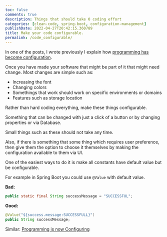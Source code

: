 ```yaml
---
toc: false
comments: true
description: Things that should take 0 coding effort
categories: [clean-code, spring-boot, configuration-management]
publishDate: 2022-04-27T20:42:15.360789
title: Make your code configurable.
permalink: /code_configurable/
---
```


In one of the posts, I wrote previously I explain how [programming has become configuration](/config/).

Once you have made your software that might be part of it that might need change. Most changes are simple such as:
- Increasing the font
- Changing colors
- Somethings that work should work on specific environments or domains
- Features such as storage location

Rather than hard coding everything, make these things configurable.

Something that can be changed with just a click of a button or by changing properties or via Database.

Small things such as these should not take any time.

Also, if there is something that some thing which requires user preference, then give them the option to choose it themselves by making the configuration available to them via UI.

One of the easiest ways to do it is make all constants have default value but be configurable.

For example in Spring Boot you could use `@Value` with default value.

**Bad:**

```java
public static final String successMessage = "SUCCESSFUL";
```

**Good:**

```java
@Value("${success.message:SUCCESSFULL}")
public String successMessage;
```

Similar: [Programming is now Configuring](/config/)